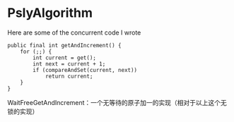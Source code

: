 # PslyAlgorithm
Here are some of the concurrent code I wrote

    public final int getAndIncrement() {
        for (;;) {
            int current = get();
            int next = current + 1;
            if (compareAndSet(current, next))
                return current;
        }
    }
WaitFreeGetAndIncrement：一个无等待的原子加一的实现（相对于以上这个无锁的实现）



